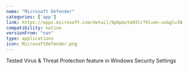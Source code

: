 ```yaml
---
name: "Microsoft Defender"
categories: ['app']
link: https://apps.microsoft.com/detail/9p6pmztm93lr?hl=en-us&gl=IN
compatibility: native
versionFrom: "nan"
type: applications
icon: MicrosoftDefender.png
---
```


Tested Virus & Threat Protection feature in Windows Security Settings
